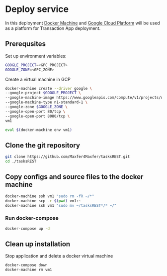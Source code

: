# Deploy service

In this deployment [Docker Machine](https://docs.docker.com/machine) and [Google Cloud Platform](https://cloud.google.com) will be used as a platform for Transaction App deployment.

## Prerequsites

Set up environment variables:
```bash
GOOGLE_PROJECT=<GPC_PROJECT>   
GOOGLE_ZONE=<GPC_ZONE>
```
Create a virtual machine in GCP
```bash
docker-machine create --driver google \
--google-project $GOOGLE_PROJECT \
--google-machine-image https://www.googleapis.com/compute/v1/projects/ubuntu-os-cloud/global/images/family/ubuntu-1604-lts \
--google-machine-type n1-standard-1 \
--google-zone $GOOGLE_ZONE \
--google-open-port 80/tcp \
--google-open-port 8080/tcp \
vm1

eval $(docker-machine env vm1)
```

## Clone the git repository 
```bash
git clone https://github.com/Maxfer4Maxfer/tasksREST.git
cd ./tasksREST
```

## Copy configs and source files to the docker machine
```bash
docker-machine ssh vm1 "sudo rm -fR ~/*"
docker-machine scp -r $(pwd) vm1:~
docker-machine ssh vm1 "sudo mv ~/tasksREST*/* ~/"
```
### Run docker-compose
```bash
docker-compose up -d
```

## Clean up installation
Stop application and delete a docker virtual machine
```bash
docker-compose down
docker-machine rm vm1
```